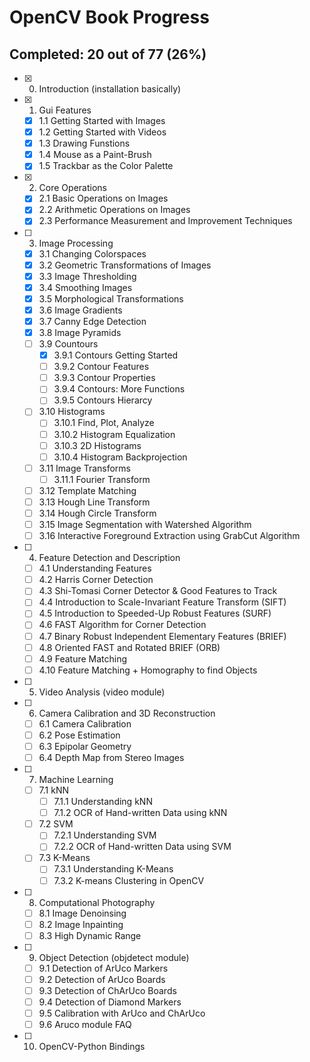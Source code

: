 # OpenCV Book Progress
## Completed: 20 out of 77 (26%)
- [x] 0. Introduction (installation basically)
- [x] 1. Gui Features 
  - [x] 1.1 Getting Started with Images
  - [x] 1.2 Getting Started with Videos
  - [x] 1.3 Drawing Funstions
  - [x] 1.4 Mouse as a Paint-Brush
  - [x] 1.5 Trackbar as the Color Palette
- [x] 2. Core Operations
  - [x] 2.1 Basic Operations on Images
  - [x] 2.2 Arithmetic Operations on Images
  - [x] 2.3 Performance Measurement and Improvement Techniques
- [ ] 3. Image Processing
  - [x] 3.1 Changing Colorspaces
  - [x] 3.2 Geometric Transformations of Images
  - [x] 3.3 Image Thresholding
  - [x] 3.4 Smoothing Images
  - [x] 3.5 Morphological Transformations
  - [x] 3.6 Image Gradients
  - [x] 3.7 Canny Edge Detection
  - [x] 3.8 Image Pyramids
  - [ ] 3.9 Countours
    - [x] 3.9.1 Contours Getting Started
    - [ ] 3.9.2 Contour Features
    - [ ] 3.9.3 Contour Properties
    - [ ] 3.9.4 Contours: More Functions
    - [ ] 3.9.5 Contours Hierarcy
  - [ ] 3.10 Histograms
    - [ ] 3.10.1 Find, Plot, Analyze
    - [ ] 3.10.2 Histogram Equalization
    - [ ] 3.10.3 2D Histograms
    - [ ] 3.10.4 Histogram Backprojection
  - [ ] 3.11 Image Transforms
    - [ ] 3.11.1 Fourier Transform
  - [ ] 3.12 Template Matching
  - [ ] 3.13 Hough Line Transform
  - [ ] 3.14 Hough Circle Transform
  - [ ] 3.15 Image Segmentation with Watershed Algorithm
  - [ ] 3.16 Interactive Foreground Extraction using GrabCut Algorithm
- [ ] 4. Feature Detection and Description
  - [ ] 4.1 Understanding Features
  - [ ] 4.2 Harris Corner Detection
  - [ ] 4.3 Shi-Tomasi Corner Detector & Good Features to Track
  - [ ] 4.4 Introduction to Scale-Invariant Feature Transform (SIFT)
  - [ ] 4.5 Introduction to Speeded-Up Robust Features (SURF)
  - [ ] 4.6 FAST Algorithm for Corner Detection
  - [ ] 4.7 Binary Robust Independent Elementary Features (BRIEF)
  - [ ] 4.8 Oriented FAST and Rotated BRIEF (ORB)
  - [ ] 4.9 Feature Matching
  - [ ] 4.10 Feature Matching + Homography to find Objects
- [ ] 5. Video Analysis (video module)
- [ ] 6. Camera Calibration and 3D Reconstruction
  - [ ] 6.1 Camera Calibration
  - [ ] 6.2 Pose Estimation
  - [ ] 6.3 Epipolar Geometry
  - [ ] 6.4 Depth Map from Stereo Images
- [ ] 7. Machine Learning
  - [ ] 7.1 kNN
    - [ ] 7.1.1 Understanding kNN
    - [ ] 7.1.2 OCR of Hand-written Data using kNN
  - [ ] 7.2 SVM
    - [ ] 7.2.1 Understanding SVM
    - [ ] 7.2.2 OCR of Hand-written Data using SVM
  - [ ] 7.3 K-Means
    - [ ] 7.3.1 Understanding K-Means
    - [ ] 7.3.2 K-means Clustering in OpenCV
- [ ] 8. Computational Photography
  - [ ] 8.1 Image Denoinsing
  - [ ] 8.2 Image Inpainting
  - [ ] 8.3 High Dynamic Range
- [ ] 9. Object Detection (objdetect module)
  - [ ] 9.1 Detection of ArUco Markers
  - [ ] 9.2 Detection of ArUco Boards
  - [ ] 9.3 Detection of ChArUco Boards
  - [ ] 9.4 Detection of Diamond Markers
  - [ ] 9.5 Calibration with ArUco and ChArUco
  - [ ] 9.6 Aruco module FAQ
- [ ] 10. OpenCV-Python Bindings
